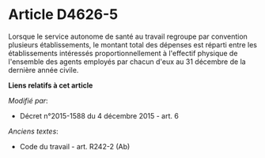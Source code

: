 # Article D4626-5

Lorsque le service autonome de santé au travail regroupe par convention plusieurs établissements, le montant total des
dépenses est réparti entre les établissements intéressés proportionnellement à l'effectif physique de l'ensemble des agents
employés par chacun d'eux au 31 décembre de la dernière année civile.

**Liens relatifs à cet article**

_Modifié par_:

  - Décret n°2015-1588 du 4 décembre 2015 - art. 6

_Anciens textes_:

  - Code du travail - art. R242-2 (Ab)
